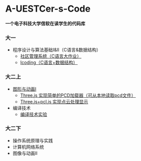 # A-UESTCer-s-Code

**一个电子科技大学信软在读学生的代码库**

### 大一

-  程序设计与算法基础I&II（C语言&数据结构）
   - [社区管理系统（C语言大作业）](https://github.com/PLUS-WAVE/A-UESTCer-s-Code/tree/master/Community%20management%20system)
   - [Icoding（C语言+数据结构）](https://github.com/PLUS-WAVE/A-UESTCer-s-Code/tree/master/icoding)

### 大二上

- [图形与动画Ⅰ](https://github.com/PLUS-WAVE/A-UESTCer-s-Code/tree/master/%E5%9B%BE%E5%BD%A2%E4%B8%8E%E5%8A%A8%E7%94%BB%E5%AE%9E%E9%AA%8C)
  - [Three.js 实现简单的PCD加载器（可从本地读取pcd文件）](https://github.com/PLUS-WAVE/A-UESTCer-s-Code/tree/master/%E5%9B%BE%E5%BD%A2%E4%B8%8E%E5%8A%A8%E7%94%BB%E5%AE%9E%E9%AA%8C/%E5%AE%9E%E9%AA%8C1/src)
  - [Three.js+pcl.js 实现点云处理显示](https://github.com/PLUS-WAVE/A-UESTCer-s-Code/tree/master/%E5%9B%BE%E5%BD%A2%E4%B8%8E%E5%8A%A8%E7%94%BB%E5%AE%9E%E9%AA%8C/%E5%AE%9E%E9%AA%8C2/src)
- 编译技术
  - [编译技术实验](https://github.com/PLUS-WAVE/A-UESTCer-s-Code/tree/master/%E7%BC%96%E8%AF%91%E6%8A%80%E6%9C%AF%E5%AE%9E%E9%AA%8C)

### 大二下

- 操作系统原理与实践
- 计算机网络系统
- 图像与动画Ⅱ

